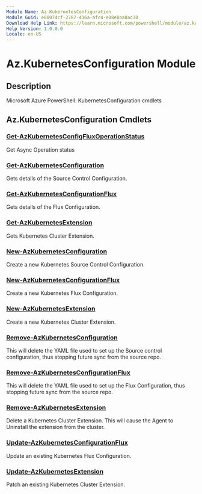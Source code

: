 ```yaml
---
Module Name: Az.KubernetesConfiguration
Module Guid: e80074cf-2787-416a-afc4-e08ebba8ac30
Download Help Link: https://learn.microsoft.com/powershell/module/az.kubernetesconfiguration
Help Version: 1.0.0.0
Locale: en-US
---
```


# Az.KubernetesConfiguration Module
## Description
Microsoft Azure PowerShell: KubernetesConfiguration cmdlets

## Az.KubernetesConfiguration Cmdlets
### [Get-AzKubernetesConfigFluxOperationStatus](Get-AzKubernetesConfigFluxOperationStatus.md)
Get Async Operation status

### [Get-AzKubernetesConfiguration](Get-AzKubernetesConfiguration.md)
Gets details of the Source Control Configuration.

### [Get-AzKubernetesConfigurationFlux](Get-AzKubernetesConfigurationFlux.md)
Gets details of the Flux Configuration.

### [Get-AzKubernetesExtension](Get-AzKubernetesExtension.md)
Gets Kubernetes Cluster Extension.

### [New-AzKubernetesConfiguration](New-AzKubernetesConfiguration.md)
Create a new Kubernetes Source Control Configuration.

### [New-AzKubernetesConfigurationFlux](New-AzKubernetesConfigurationFlux.md)
Create a new Kubernetes Flux Configuration.

### [New-AzKubernetesExtension](New-AzKubernetesExtension.md)
Create a new Kubernetes Cluster Extension.

### [Remove-AzKubernetesConfiguration](Remove-AzKubernetesConfiguration.md)
This will delete the YAML file used to set up the Source control configuration, thus stopping future sync from the source repo.

### [Remove-AzKubernetesConfigurationFlux](Remove-AzKubernetesConfigurationFlux.md)
This will delete the YAML file used to set up the Flux Configuration, thus stopping future sync from the source repo.

### [Remove-AzKubernetesExtension](Remove-AzKubernetesExtension.md)
Delete a Kubernetes Cluster Extension.
This will cause the Agent to Uninstall the extension from the cluster.

### [Update-AzKubernetesConfigurationFlux](Update-AzKubernetesConfigurationFlux.md)
Update an existing Kubernetes Flux Configuration.

### [Update-AzKubernetesExtension](Update-AzKubernetesExtension.md)
Patch an existing Kubernetes Cluster Extension.


